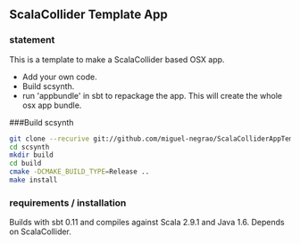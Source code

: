 ## ScalaCollider Template App

### statement

This is a template to make a ScalaCollider based OSX app. 

- Add your own code.
- Build scsynth.
- run 'appbundle' in sbt to repackage the app. This will create the whole osx app bundle.

###Build scsynth

```sh
git clone --recurive git://github.com/miguel-negrao/ScalaColliderAppTemplate.git
cd scsynth
mkdir build
cd build
cmake -DCMAKE_BUILD_TYPE=Release ..
make install
```

### requirements / installation

Builds with sbt 0.11 and compiles against Scala 2.9.1 and Java 1.6. Depends on ScalaCollider.




